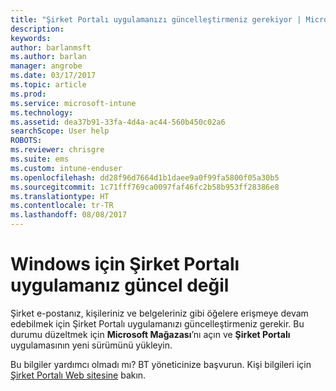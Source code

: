```yaml
---
title: "Şirket Portalı uygulamanızı güncelleştirmeniz gerekiyor | Microsoft Docs"
description: 
keywords: 
author: barlanmsft
ms.author: barlan
manager: angrobe
ms.date: 03/17/2017
ms.topic: article
ms.prod: 
ms.service: microsoft-intune
ms.technology: 
ms.assetid: dea37b91-33fa-4d4a-ac44-560b450c02a6
searchScope: User help
ROBOTS: 
ms.reviewer: chrisgre
ms.suite: ems
ms.custom: intune-enduser
ms.openlocfilehash: dd28f96d7664d1b1daee9a0f99fa5800f05a30b5
ms.sourcegitcommit: 1c71fff769ca0097faf46fc2b58b953ff28386e8
ms.translationtype: HT
ms.contentlocale: tr-TR
ms.lasthandoff: 08/08/2017
---
```

# <a name="your-company-portal-app-for-windows-is-out-of-date"></a>Windows için Şirket Portalı uygulamanız güncel değil

Şirket e-postanız, kişileriniz ve belgeleriniz gibi öğelere erişmeye devam edebilmek için Şirket Portalı uygulamanızı güncelleştirmeniz gerekir. Bu durumu düzeltmek için **Microsoft Mağazası**’nı açın ve **Şirket Portalı** uygulamasının yeni sürümünü yükleyin.

Bu bilgiler yardımcı olmadı mı? BT yöneticinize başvurun. Kişi bilgileri için [Şirket Portalı Web sitesine](http://portal.manage.microsoft.com) bakın.
